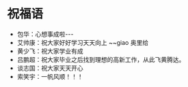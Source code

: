 # 祝福语

- 包华：心想事成啦---
- 艾帅康：祝大家好好学习天天向上 ~~giao 奥里给
- 黄少飞：祝大家学业有成
- 吕鹏超：祝大家毕业之后找到理想的高新工作，从此飞黄腾达。
- 谈志国：祝大家天天开心
- 索笑宇：一帆风顺！！！